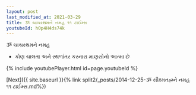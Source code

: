 ```yaml
---
layout: post
last_modified_at: 2021-03-29
title: ૐ ચાચરથમને નમહ ૧૧ ટાઈમ્સ
youtubeId: h0p4H4ds74k
---
```

 
 
 ૐ ચાચરથમને નમહ  
 
 -  કોણ ચાલતા અને સ્થળાંતર કરનારા માણસોનો આત્મા છે 
 
  
 
  
 
 
 
 
 
 


{% include youtubePlayer.html id=page.youtubeId %}
 
[Next]({{ site.baseurl }}{% link  split2/_posts/2014-12-25-ૐ સીક્ષ્મતહ્મ્ને નમહ ૧૧ ટાઈમ્સ.md%})
 

